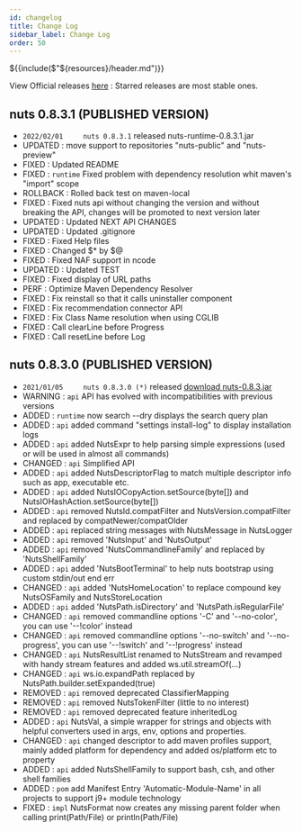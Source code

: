 ```yaml
---
id: changelog
title: Change Log
sidebar_label: Change Log
order: 50
---
```

${{include($"${resources}/header.md")}}

View Official releases [here](https://github.com/thevpc/nuts/releases) :
Starred releases are most stable ones.

## nuts 0.8.3.1 (PUBLISHED VERSION)
- ```2022/02/01 	nuts 0.8.3.1``` released nuts-runtime-0.8.3.1.jar
- UPDATED   : move support to repositories "nuts-public" and "nuts-preview"
- FIXED   : Updated README 
- FIXED   : ```runtime``` Fixed problem with dependency resolution whit maven's "import" scope
- ROLLBACK : Rolled back test on maven-local
- FIXED : Fixed nuts api without changing the version and without breaking the API, changes will be promoted to next version later 
- UPDATED : Updated NEXT API CHANGES
- UPDATED : Updated .gitignore
- FIXED : Fixed Help files
- FIXED : Changed $* by $@
- FIXED : Fixed NAF support in ncode
- UPDATED : Updated TEST
- FIXED : Fixed display of URL paths
- PERF : Optimize Maven Dependency Resolver
- FIXED : Fix reinstall so that it calls uninstaller component
- FIXED : Fix recommendation connector API
- FIXED : Fix Class Name resolution when using CGLIB
- FIXED : Call clearLine before Progress
- FIXED : Call resetLine before Log

## nuts 0.8.3.0 (PUBLISHED VERSION)
- ```2021/01/05 	nuts 0.8.3.0 (*)``` released [download nuts-0.8.3.jar](https://repo.maven.apache.org/maven2/net/thevpc/nuts/nuts/0.8.3/nuts-0.8.3.jar)
- WARNING : ```api```  API has evolved with incompatibilities with previous versions
- ADDED   : ```runtime```  now search --dry displays the search query plan
- ADDED   : ```api```  added command "settings install-log" to display installation logs
- ADDED   : ```api```  added NutsExpr to help parsing simple expressions (used or will be used in almost all commands)
- CHANGED : ```api```  Simplified API
- ADDED   : ```api```  added NutsDescriptorFlag to match multiple descriptor info such as app, executable etc.
- ADDED   : ```api```  added NutsIOCopyAction.setSource(byte[]) and NutsIOHashAction.setSource(byte[]) 
- ADDED   : ```api```  removed NutsId.compatFilter and NutsVersion.compatFilter and replaced by compatNewer/compatOlder
- ADDED   : ```api```  replaced string messages with NutsMessage in NutsLogger
- ADDED   : ```api```  removed 'NutsInput' and 'NutsOutput'
- ADDED   : ```api```  removed 'NutsCommandlineFamily' and replaced by 'NutsShellFamily'
- ADDED   : ```api```  added 'NutsBootTerminal' to help nuts bootstrap using custom stdin/out end err  
- CHANGED : ```api```  added 'NutsHomeLocation' to replace compound key NutsOSFamily and NutsStoreLocation  
- ADDED   : ```api```  added 'NutsPath.isDirectory' and 'NutsPath.isRegularFile' 
- CHANGED : ```api```  removed commandline options '-C' and '--no-color', you can use '--!color' instead
- CHANGED : ```api```  removed commandline options '--no-switch' and '--no-progress', you can use '--!switch' and '--!progress' instead
- CHANGED : ```api```  NutsResultList renamed to NutsStream and revamped with handy stream features and added ws.util.streamOf(...)
- CHANGED : ```api```  ws.io.expandPath replaced by NutsPath.builder.setExpanded(true)
- REMOVED : ```api```  removed deprecated ClassifierMapping
- REMOVED : ```api```  removed NutsTokenFilter (little to no interest)
- REMOVED : ```api```  removed deprecated feature inheritedLog
- ADDED   : ```api```  NutsVal, a simple wrapper for strings and objects with helpful converters used in args, env, options and properties.
- CHANGED : ```api```  changed descriptor to add maven profiles support, mainly added platform for dependency and added os/platform etc to property
- ADDED   : ```api```  added NutsShellFamily to support bash, csh, and other shell families
- ADDED   : ```pom``` add Manifest Entry 'Automatic-Module-Name' in all projects to support j9+ module technology
- FIXED   : ```impl``` NutsFormat now creates any missing parent folder when calling print(Path/File) or println(Path/File)
